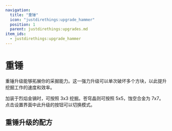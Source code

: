 ```yaml
---
navigation:
  title: "重锤"
  icon: "justdirethings:upgrade_hammer"
  position: 1
  parent: justdirethings:upgrades.md
item_ids:
  - justdirethings:upgrade_hammer
---
```


# 重锤

重锤升级能够拓展你的采掘能力。这一强力升级可以单次破坏多个方块，以此提升挖掘工作的速度和效率。

加装于烈焰金镐时，可按照 3x3 挖掘。苍穹晶则可按照 5x5，蚀空合金为 7x7。点击设置界面中此升级的按钮可以切换模式。

## 重锤升级的配方



<Recipe id="justdirethings:upgrade_hammer" />

